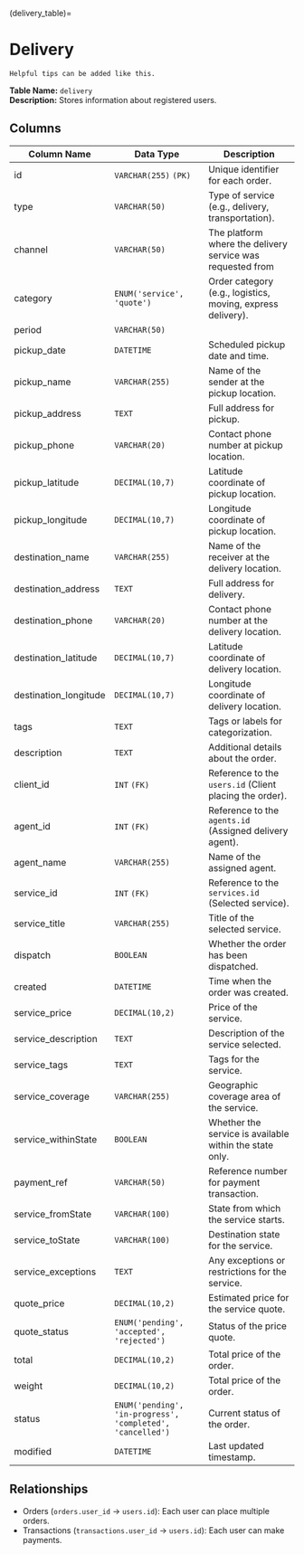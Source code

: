 (delivery_table)=

# Delivery

```{tip}
Helpful tips can be added like this.
```

**Table Name:** `delivery` <br>
**Description:** Stores information about registered users.

## Columns

| Column Name           | Data Type                                                  | Description                                                 |
| --------------------- | ---------------------------------------------------------- | ----------------------------------------------------------- |
| id                    | `VARCHAR(255)` `(PK)`                                      | Unique identifier for each order.                           |
| type                  | `VARCHAR(50)`                                              | Type of service (e.g., delivery, transportation).           |
| channel               | `VARCHAR(50)`                                              | The platform where the delivery service was requested from  |
| category              | `ENUM('service', 'quote')`                                 | Order category (e.g., logistics, moving, express delivery). |
| period                | `VARCHAR(50)`                                              |                                                             |
| pickup_date           | `DATETIME`                                                 | Scheduled pickup date and time.                             |
| pickup_name           | `VARCHAR(255)`                                             | Name of the sender at the pickup location.                  |
| pickup_address        | `TEXT`                                                     | Full address for pickup.                                    |
| pickup_phone          | `VARCHAR(20)`                                              | Contact phone number at pickup location.                    |
| pickup_latitude       | `DECIMAL(10,7)`                                            | Latitude coordinate of pickup location.                     |
| pickup_longitude      | `DECIMAL(10,7)`                                            | Longitude coordinate of pickup location.                    |
| destination_name      | `VARCHAR(255)`                                             | Name of the receiver at the delivery location.              |
| destination_address   | `TEXT`                                                     | Full address for delivery.                                  |
| destination_phone     | `VARCHAR(20)`                                              | Contact phone number at the delivery location.              |
| destination_latitude  | `DECIMAL(10,7)`                                            | Latitude coordinate of delivery location.                   |
| destination_longitude | `DECIMAL(10,7)`                                            | Longitude coordinate of delivery location.                  |
| tags                  | `TEXT`                                                     | Tags or labels for categorization.                          |
| description           | `TEXT`                                                     | Additional details about the order.                         |
| client_id             | `INT` `(FK)`                                               | Reference to the `users.id` (Client placing the order).     |
| agent_id              | `INT` `(FK)`                                               | Reference to the `agents.id` (Assigned delivery agent).     |
| agent_name            | `VARCHAR(255)`                                             | Name of the assigned agent.                                 |
| service_id            | `INT` `(FK)`                                               | Reference to the `services.id` (Selected service).          |
| service_title         | `VARCHAR(255)`                                             | Title of the selected service.                              |
| dispatch              | `BOOLEAN`                                                  | Whether the order has been dispatched.                      |
| created               | `DATETIME`                                                 | Time when the order was created.                            |
| service_price         | `DECIMAL(10,2)`                                            | Price of the service.                                       |
| service_description   | `TEXT`                                                     | Description of the service selected.                        |
| service_tags          | `TEXT`                                                     | Tags for the service.                                       |
| service_coverage      | `VARCHAR(255)`                                             | Geographic coverage area of the service.                    |
| service_withinState   | `BOOLEAN`                                                  | Whether the service is available within the state only.     |
| payment_ref           | `VARCHAR(50)`                                              | Reference number for payment transaction.                   |
| service_fromState     | `VARCHAR(100)`                                             | State from which the service starts.                        |
| service_toState       | `VARCHAR(100)`                                             | Destination state for the service.                          |
| service_exceptions    | `TEXT`                                                     | Any exceptions or restrictions for the service.             |
| quote_price           | `DECIMAL(10,2)`                                            | Estimated price for the service quote.                      |
| quote_status          | `ENUM('pending', 'accepted', 'rejected')`                  | Status of the price quote.                                  |
| total                 | `DECIMAL(10,2)`                                            | Total price of the order.                                   |
| weight                | `DECIMAL(10,2)`                                            | Total price of the order.                                   |
| status                | `ENUM('pending', 'in-progress', 'completed', 'cancelled')` | Current status of the order.                                |
| modified              | `DATETIME`                                                 | Last updated timestamp.                                     |

## Relationships

- Orders (`orders.user_id` → `users.id`): Each user can place multiple orders.
- Transactions (`transactions.user_id` → `users.id`): Each user can make payments.
